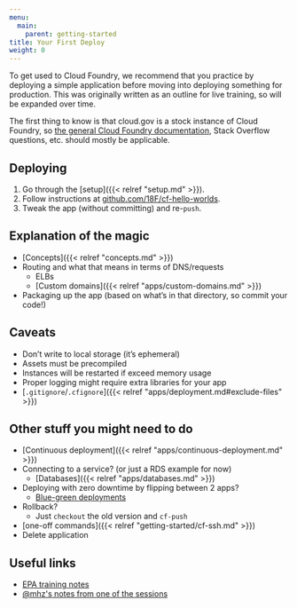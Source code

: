 ```yaml
---
menu:
  main:
    parent: getting-started
title: Your First Deploy
weight: 0
---
```


To get used to Cloud Foundry, we recommend that you practice by deploying a simple application before moving into deploying something for production. This was originally written as an outline for live training, so will be expanded over time.

The first thing to know is that cloud.gov is a stock instance of Cloud Foundry, so [the general Cloud Foundry documentation](http://docs.cloudfoundry.org), Stack Overflow questions, etc. should mostly be applicable.

## Deploying

1. Go through the [setup]({{< relref "setup.md" >}}).
1. Follow instructions at [github.com/18F/cf-hello-worlds](https://github.com/18F/cf-hello-worlds#readme).
1. Tweak the app (without committing) and re-`push`.

## Explanation of the magic

* [Concepts]({{< relref "concepts.md" >}})
* Routing and what that means in terms of DNS/requests
    * ELBs
    * [Custom domains]({{< relref "apps/custom-domains.md" >}})
* Packaging up the app (based on what’s in that directory, so commit your code!)

## Caveats

* Don’t write to local storage (it’s ephemeral)
* Assets must be precompiled
* Instances will be restarted if exceed memory usage
* Proper logging might require extra libraries for your app
* [`.gitignore`/`.cfignore`]({{< relref "apps/deployment.md#exclude-files" >}})

## Other stuff you might need to do

* [Continuous deployment]({{< relref "apps/continuous-deployment.md" >}})
* Connecting to a service? (or just a RDS example for now)
    * [Databases]({{< relref "apps/databases.md" >}})
* Deploying with zero downtime by flipping between 2 apps?
    * [Blue-green deployments](http://docs.pivotal.io/pivotalcf/devguide/deploy-apps/blue-green.html)
* Rollback?
    * Just `checkout` the old version and `cf-push`
* [one-off commands]({{< relref "getting-started/cf-ssh.md" >}})
* Delete application

## Useful links

* [EPA training notes](https://docs.google.com/document/d/1HOWUV_cqwyfOXJ_2ssb_FU7pdHjhQGmvi1OKxxN0aCc/edit)
* [@mhz's notes from one of the sessions](https://docs.google.com/document/d/10Ql-HrxVOm7KHld48HiZMSdONuy2TTUnB-bYVna8wz4/edit)
